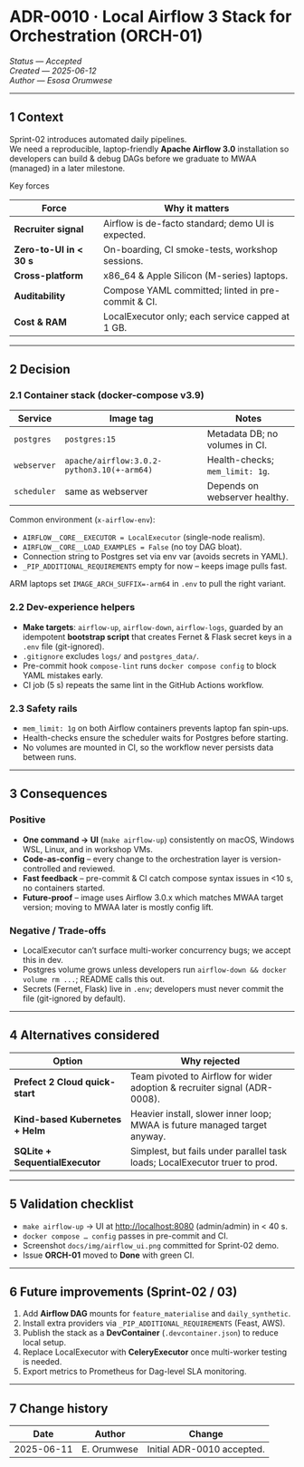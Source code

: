 # ADR-0010 · Local Airflow 3 Stack for Orchestration (ORCH-01)

*Status — Accepted*  
*Created — 2025-06-12*  
*Author — Esosa Orumwese*

---

## 1 Context  

Sprint-02 introduces automated daily pipelines.  
We need a reproducible, laptop-friendly **Apache Airflow 3.0** installation so developers can build & debug DAGs before we graduate to MWAA (managed) in a later milestone.

Key forces  

| Force                    | Why it matters                                     |
|--------------------------|----------------------------------------------------|
| **Recruiter signal**     | Airflow is de-facto standard; demo UI is expected. |
| **Zero-to-UI in < 30 s** | On-boarding, CI smoke-tests, workshop sessions.    |
| **Cross-platform**       | x86_64 & Apple Silicon (M-series) laptops.         |
| **Auditability**         | Compose YAML committed; linted in pre-commit & CI. |
| **Cost & RAM**           | LocalExecutor only; each service capped at 1 GB.   |

---

## 2 Decision  

### 2.1 Container stack (docker-compose v3.9)

| Service     | Image tag                                  | Notes                           |
|-------------|--------------------------------------------|---------------------------------|
| `postgres`  | `postgres:15`                              | Metadata DB; no volumes in CI.  |
| `webserver` | `apache/airflow:3.0.2-python3.10(+-arm64)` | Health-checks; `mem_limit: 1g`. |
| `scheduler` | same as webserver                          | Depends on webserver healthy.   |

Common environment (`x-airflow-env`):

* `AIRFLOW__CORE__EXECUTOR = LocalExecutor` (single-node realism).  
* `AIRFLOW__CORE__LOAD_EXAMPLES = False` (no toy DAG bloat).  
* Connection string to Postgres set via env var (avoids secrets in YAML).  
* `_PIP_ADDITIONAL_REQUIREMENTS` empty for now ­– keeps image pulls fast.

ARM laptops set `IMAGE_ARCH_SUFFIX=-arm64` in `.env` to pull the right variant.

### 2.2 Dev-experience helpers  

* **Make targets**: `airflow-up`, `airflow-down`, `airflow-logs`, guarded by an idempotent **bootstrap script** that creates Fernet & Flask secret keys in a `.env` file (git-ignored).  
* `.gitignore` excludes `logs/` and `postgres_data/`.  
* Pre-commit hook `compose-lint` runs `docker compose config` to block YAML mistakes early.  
* CI job (5 s) repeats the same lint in the GitHub Actions workflow.

### 2.3 Safety rails  

* `mem_limit: 1g` on both Airflow containers prevents laptop fan spin-ups.  
* Health-checks ensure the scheduler waits for Postgres before starting.  
* No volumes are mounted in CI, so the workflow never persists data between runs.

---

## 3 Consequences  

### Positive  

* **One command → UI** (`make airflow-up`) consistently on macOS, Windows WSL, Linux, and in workshop VMs.  
* **Code-as-config** – every change to the orchestration layer is version-controlled and reviewed.  
* **Fast feedback** – pre-commit & CI catch compose syntax issues in <10 s, no containers started.  
* **Future-proof** – image uses Airflow 3.0.x which matches MWAA target version; moving to MWAA later is mostly config lift.

### Negative / Trade-offs  

* LocalExecutor can’t surface multi-worker concurrency bugs; we accept this in dev.  
* Postgres volume grows unless developers run `airflow-down && docker volume rm ...`; README calls this out.  
* Secrets (Fernet, Flask) live in `.env`; developers must never commit the file (git-ignored by default).

---

## 4 Alternatives considered  

| Option                           | Why rejected                                                                |
|----------------------------------|-----------------------------------------------------------------------------|
| **Prefect 2 Cloud quick-start**  | Team pivoted to Airflow for wider adoption & recruiter signal (ADR-0008).   |
| **Kind-based Kubernetes + Helm** | Heavier install, slower inner loop; MWAA is future managed target anyway.   |
| **SQLite + SequentialExecutor**  | Simplest, but fails under parallel task loads; LocalExecutor truer to prod. |

---

## 5 Validation checklist  

* `make airflow-up` → UI at <http://localhost:8080> (admin/admin) in < 40 s.  
* `docker compose … config` passes in pre-commit and CI.  
* Screenshot `docs/img/airflow_ui.png` committed for Sprint-02 demo.  
* Issue **ORCH-01** moved to **Done** with green CI.

---

## 6 Future improvements (Sprint-02 / 03)  

1. Add **Airflow DAG** mounts for `feature_materialise` and `daily_synthetic`.  
2. Install extra providers via `_PIP_ADDITIONAL_REQUIREMENTS` (Feast, AWS).  
3. Publish the stack as a **DevContainer** (`.devcontainer.json`) to reduce local setup.  
4. Replace LocalExecutor with **CeleryExecutor** once multi-worker testing is needed.  
5. Export metrics to Prometheus for Dag-level SLA monitoring.

---

## 7 Change history  

| Date       | Author      | Change                     |
|------------|-------------|----------------------------|
| 2025-06-11 | E. Orumwese | Initial ADR-0010 accepted. |

